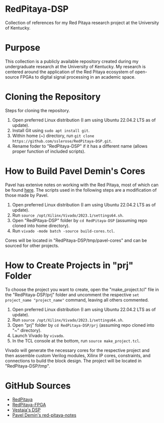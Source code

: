 # RedPitaya-DSP
Collection of references for my Red Pitaya research project at the University of Kentucky.

# Purpose
This collection is a publicly available repository created during my undergraduate research at the University of Kentucky. My research is centered around the application of the Red Pitaya ecosystem of open-source FPGAs to digital signal processing in an academic space.

# Cloning the Repository
Steps for cloning the repository.
1. Open preferred Linux distribution (I am using Ubuntu 22.04.2 LTS as of update).
2. Install Git using `sudo apt install git`.
3. Within home (~) directory, run `git clone https://github.com/sslerose/RedPitaya-DSP.git`.
4. Rename foder to "RedPitaya-DSP" if it has a different name (allows proper function of included scripts).

# How to Build Pavel Demin's Cores
Pavel has extenive notes on working with the Red Pitaya, most of which can be found [here](https://github.com/pavel-demin/red-pitaya-notes/tree/master). The scripts used in the following steps are a modification of those made by Pavel.
1. Open preferred Linux distribution (I am using Ubuntu 22.04.2 LTS as of update).
2. Run `source /opt/Xilinx/Vivado/2023.1/settings64.sh`.
3. Open "RedPitaya-DSP" folder by `cd RedPitaya-DSP` (assuming repo cloned into home directory).
4. Run `vivado -mode batch -source build-cores.tcl`.

Cores will be located in "RedPitaya-DSP/tmp/pavel-cores" and can be sourced for other projects.

# How to Create Projects in "prj" Folder
To choose the project you want to create, open the "make_project.tcl" file in the "RedPitaya-DSP/prj" folder and uncomment the respective `set project_name "project_name"` command, leaving all others commented.
1. Open preferred Linux distribution (I am using Ubuntu 22.04.2 LTS as of update).
2. Run `source /opt/Xilinx/Vivado/2023.1/settings64.sh`.
3. Open "prj" folder by `cd RedPitaya-DSP/prj` (assuming repo cloned into "~" directory).
4. Launch Vivado by `vivado`.
5. In the TCL console at the bottom, run `source make_project.tcl`.

Vivado will generate the necessary cores for the respective project and then assemble custom Verilog modules, Xilinx IP cores, constraints, and connections to build the block design. The project will be located in "RedPitaya-DSP/tmp".

# GitHub Sources
* [RedPitaya](https://github.com/RedPitaya/RedPitaya)
* [RedPitaya-FPGA](https://github.com/RedPitaya/RedPitaya-FPGA/tree/master)
* [Vestaia's DSP](https://github.com/Vestaia/DSP/tree/main)
* [Pavel Demin's red-pitaya-notes](https://github.com/pavel-demin/red-pitaya-notes/tree/master)
